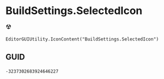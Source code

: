 # BuildSettings.SelectedIcon
![](/img/BuildSettings.SelectedIcon.png)

``` CSharp
EditorGUIUtility.IconContent("BuildSettings.SelectedIcon")
```
## GUID
```
-3237302683924646227
```
